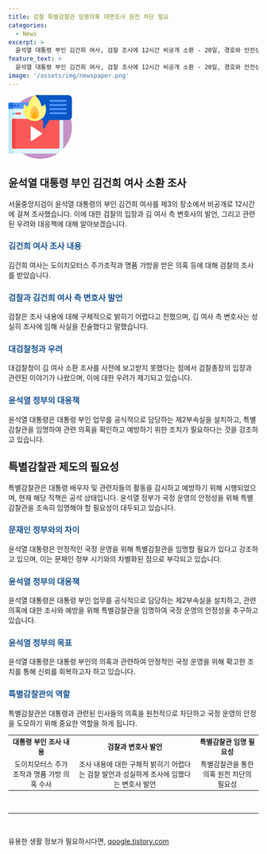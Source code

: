 ```yaml
---
title: 검찰 특별감찰관 임명의혹 대면조사 원천 차단 필요
categories:
  - News
excerpt: >
  윤석열 대통령 부인 김건희 여사, 검찰 조사에 12시간 비공개 소환 - 20일, 경호와 안전상 사유로 서울중앙지검이 김 여사를 대면 조사하기 위해 소환하여 조사 진행. 검찰은 도이치모터스 주가조작 의혹과 명품 가방 수수 의혹 등을 조사 중. 이에 대해 김 여사 측 변호사는 성실히 조사에 임해 사실 그대로 진술. 단, 검찰청이 김 여사를 검찰청사가 아닌 제3의 장소에서 조사한 것에 대한 우려도 제기되고 있다. 윤석열 정부가 국정 운영 리더십과 동력을 회복하기 위해 대통령 부인 업무 담당의 제2부속실 설치와 특별감찰관 임명이 필요하다는 목소리도 제기되고 있음.
feature_text: >
  윤석열 대통령 부인 김건희 여사, 검찰 조사에 12시간 비공개 소환 - 20일, 경호와 안전상 사유로 서울중앙지검이 김 여사를 대면 조사하기 위해 소환하여 조사 진행. 검찰은 도이치모터스 주가조작 의혹과 명품 가방 수수 의혹 등을 조사 중. 이에 대해 김 여사 측 변호사는 성실히 조사에 임해 사실 그대로 진술. 단, 검찰청이 김 여사를 검찰청사가 아닌 제3의 장소에서 조사한 것에 대한 우려도 제기되고 있다. 윤석열 정부가 국정 운영 리더십과 동력을 회복하기 위해 대통령 부인 업무 담당의 제2부속실 설치와 특별감찰관 임명이 필요하다는 목소리도 제기되고 있음.
image: '/assets/img/newspaper.png'
---
```


<p><img src="/assets/img/news.png" alt="rentncar 속보" /></p>

<h2 data-ke-size="size26">윤석열 대통령 부인 김건희 여사 소환 조사</h2>

<p data-ke-size="size16">서울중앙지검이 윤석열 대통령의 부인 김건희 여사를 제3의 장소에서 비공개로 12시간에 걸쳐 조사했습니다. 이에 대한 검찰의 입장과 김 여사 측 변호사의 발언, 그리고 관련된 우려와 대응책에 대해 알아보겠습니다.</p>

<h3><b><span style="color: #1a5490;">김건희 여사 조사 내용</span></b></h3>

<p data-ke-size="size16">김건희 여사는 도이치모터스 주가조작과 명품 가방을 받은 의혹 등에 대해 검찰의 조사를 받았습니다. </p>

<h3><b><span style="color: #1a5490;">검찰과 김건희 여사 측 변호사 발언</span></b></h3>

<p data-ke-size="size16">검찰은 조사 내용에 대해 구체적으로 밝히기 어렵다고 전했으며, 김 여사 측 변호사는 성실히 조사에 임해 사실을 진술했다고 말했습니다.</p>

<h3><b><span style="color: #1a5490;">대검찰청과 우려</span></b></h3>

<p data-ke-size="size16">대검찰청이 김 여사 소환 조사를 사전에 보고받지 못했다는 점에서 검찰총장의 입장과 관련된 이야기가 나왔으며, 이에 대한 우려가 제기되고 있습니다.</p>

<h3><b><span style="color: #1a5490;">윤석열 정부의 대응책</span></b></h3>

<p data-ke-size="size16">윤석열 대통령은 대통령 부인 업무를 공식적으로 담당하는 제2부속실을 설치하고, 특별감찰관을 임명하여 관련 의혹을 확인하고 예방하기 위한 조치가 필요하다는 것을 강조하고 있습니다.</p>

<h2 data-ke-size="size26">특별감찰관 제도의 필요성</h2>

<p data-ke-size="size16">특별감찰관은 대통령 배우자 및 관련자들의 활동을 감시하고 예방하기 위해 시행되었으며, 현재 해당 직책은 공석 상태입니다. 윤석열 정부가 국정 운영의 안정성을 위해 특별감찰관을 조속히 임명해야 할 필요성이 대두되고 있습니다.</p>

<h3><b><span style="color: #1a5490;">문재인 정부와의 차이</span></b></h3>

<p data-ke-size="size16">윤석열 대통령은 안정적인 국정 운영을 위해 특별감찰관을 임명할 필요가 있다고 강조하고 있으며, 이는 문재인 정부 시기와의 차별화된 점으로 부각되고 있습니다.</p>

<h3><b><span style="color: #1a5490;">윤석열 정부의 대응책</span></b></h3>

<p data-ke-size="size16">윤석열 대통령은 대통령 부인 업무를 공식적으로 담당하는 제2부속실을 설치하고, 관련 의혹에 대한 조사와 예방을 위해 특별감찰관을 임명하여 국정 운영의 안정성을 추구하고 있습니다.</p>

<h3><b><span style="color: #1a5490;">윤석열 정부의 목표</span></b></h3>

<p data-ke-size="size16">윤석열 대통령은 대통령 부인의 의혹과 관련하여 안정적인 국정 운영을 위해 확고한 조치를 통해 신뢰를 회복하고자 하고 있습니다.</p>

<h3><b><span style="color: #1a5490;">특별감찰관의 역할</span></b></h3>

<p data-ke-size="size16">특별감찰관은 대통령과 관련된 인사들의 의혹을 원천적으로 차단하고 국정 운영의 안정을 도모하기 위해 중요한 역할을 하게 됩니다.</p>

<table>
  <tbody>
    <tr>
      <td style="text-align: center; height: 17px;"><b>대통령 부인 조사 내용</b></td>
      <td style="text-align: center; height: 17px;"><b>검찰과 변호사 발언</b></td>
      <td style="text-align: center; height: 17px;"><b>특별감찰관 임명 필요성</b></td>
    </tr>
    <tr>
      <td style="text-align: center;">도이치모터스 주가조작과 명품 가방 의혹 수사</td>
      <td style="text-align: center;">조사 내용에 대한 구체적 밝히기 어렵다는 검찰 발언과 성실하게 조사에 임했다는 변호사 발언</td>
      <td style="text-align: center;">특별감찰관을 통한 의혹 원천 차단의 필요성</td>
    </tr>
  </tbody>
</table>

<p data-ke-size="size16">&nbsp;</p>

<hr>

<p data-ke-size="size16">&nbsp;</p>
유용한 생활 정보가 필요하시다면, <a href="https://qoogle.tistory.com" rel="dofollow">qoogle.tistory.com</a>


